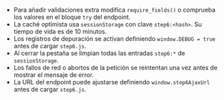 - Para añadir validaciones extra modifica `require_fields()` o comprueba los valores en el bloque `try` del endpoint.
- La caché optimista usa `sessionStorage` con clave `step6:<hash>`. Su tiempo de vida es de 10 minutos.
- Los registros de depuración se activan definiendo `window.DEBUG = true` antes de cargar `step6.js`.
- Al cerrar la pestaña se limpian todas las entradas `step6:*` de `sessionStorage`.
- Los fallos de red o abortos de la petición se reintentan una vez antes de mostrar el mensaje de error.
- La URL del endpoint puede ajustarse definiendo `window.step6AjaxUrl` antes de cargar `step6.js`.
